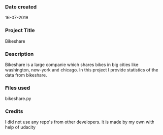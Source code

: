 ### Date created
16-07-2019

### Project Title
Bikeshare

### Description
Bikeshare is a large companie which shares bikes in big cities like washington, new-york and chicago. In this project I provide statistics of the data from bikeshare.

### Files used
bikeshare.py

### Credits
I did not use any repo's from other developers. It is made by my own with help of udacity
